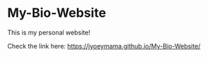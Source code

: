 # My-Bio-Website

This is my personal website!

Check the link here: https://jyoeymama.github.io/My-Bio-Website/
